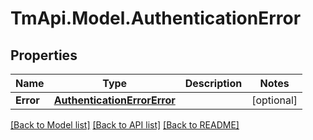 # TmApi.Model.AuthenticationError
## Properties

Name | Type | Description | Notes
------------ | ------------- | ------------- | -------------
**Error** | [**AuthenticationErrorError**](AuthenticationErrorError.md) |  | [optional] 

[[Back to Model list]](../README.md#documentation-for-models) [[Back to API list]](../README.md#documentation-for-api-endpoints) [[Back to README]](../README.md)

